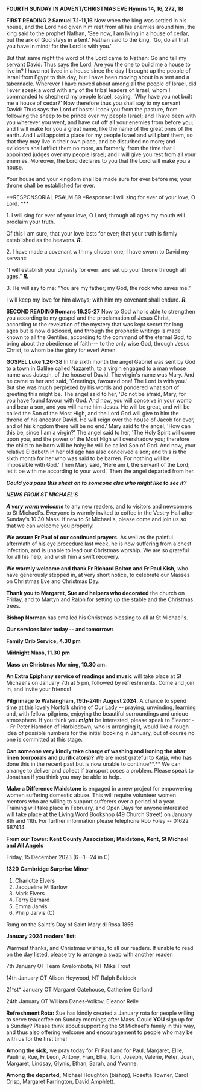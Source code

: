 **FOURTH SUNDAY IN ADVENT/CHRISTMAS EVE Hymns 14, 16, 272, 18**

**FIRST READING 2 Samuel 7.1-11,16** Now when the king was settled in
his house, and the Lord had given him rest from all his enemies around
him, the king said to the prophet Nathan, 'See now, I am living in a
house of cedar, but the ark of God stays in a tent.' Nathan said to the
king, 'Go, do all that you have in mind; for the Lord is with you.'

But that same night the word of the Lord came to Nathan: Go and tell my
servant David: Thus says the Lord: Are you the one to build me a house
to live in? I have not lived in a house since the day I brought up the
people of Israel from Egypt to this day, but I have been moving about in
a tent and a tabernacle. Wherever I have moved about among all the
people of Israel, did I ever speak a word with any of the tribal leaders
of Israel, whom I commanded to shepherd my people Israel, saying, 'Why
have you not built me a house of cedar?' Now therefore thus you shall
say to my servant David: Thus says the Lord of hosts: I took you from
the pasture, from following the sheep to be prince over my people
Israel; and I have been with you wherever you went, and have cut off all
your enemies from before you; and I will make for you a great name, like
the name of the great ones of the earth. And I will appoint a place for
my people Israel and will plant them, so that they may live in their own
place, and be disturbed no more; and evildoers shall afflict them no
more, as formerly, from the time that I appointed judges over my people
Israel; and I will give you rest from all your enemies. Moreover, the
Lord declares to you that the Lord will make you a house.

Your house and your kingdom shall be made sure for ever before me; your
throne shall be established for ever.

**RESPONSORIAL PSALM 89 *Response: I will sing for ever of your love, O
Lord. ***

1\. I will sing for ever of your love, O Lord; through all ages my mouth
will proclaim your truth.

Of this I am sure, that your love lasts for ever; that your truth is
firmly established as the heavens. ***R.***

2\. I have made a covenant with my chosen one; I have sworn to David my
servant:

"I will establish your dynasty for ever: and set up your throne through
all ages." ***R.***

3\. He will say to me: "You are my father; my God, the rock who saves
me."

I will keep my love for him always; with him my covenant shall endure.
***R.***

**SECOND READING Romans 16.25-27** Now to God who is able to strengthen
you according to my gospel and the proclamation of Jesus Christ,
according to the revelation of the mystery that was kept secret for long
ages but is now disclosed, and through the prophetic writings is made
known to all the Gentiles, according to the command of the eternal God,
to bring about the obedience of faith--- to the only wise God, through
Jesus Christ, to whom be the glory for ever! Amen.

**GOSPEL Luke 1.26-38** In the sixth month the angel Gabriel was sent by
God to a town in Galilee called Nazareth, to a virgin engaged to a man
whose name was Joseph, of the house of David. The virgin's name was
Mary. And he came to her and said, 'Greetings, favoured one! The Lord is
with you.' But she was much perplexed by his words and pondered what
sort of greeting this might be. The angel said to her, 'Do not be
afraid, Mary, for you have found favour with God. And now, you will
conceive in your womb and bear a son, and you will name him Jesus. He
will be great, and will be called the Son of the Most High, and the Lord
God will give to him the throne of his ancestor David. He will reign
over the house of Jacob for ever, and of his kingdom there will be no
end.' Mary said to the angel, 'How can this be, since I am a virgin?'
The angel said to her, 'The Holy Spirit will come upon you, and the
power of the Most High will overshadow you; therefore the child to be
born will be holy; he will be called Son of God. And now, your relative
Elizabeth in her old age has also conceived a son; and this is the sixth
month for her who was said to be barren. For nothing will be impossible
with God.' Then Mary said, 'Here am I, the servant of the Lord; let it
be with me according to your word.' Then the angel departed from her.

***Could you pass this sheet on to someone else who might like to see
it?***

***NEWS FROM ST MICHAEL\'S***

***A very warm welcome*** to any new readers, and to visitors and
newcomers to St Michael\'s. Everyone is warmly invited to coffee in the
Vestry Hall after Sunday\'s 10.30 Mass. If new to St Michael\'s, please
come and join us so that we can welcome you properly!

**We assure Fr Paul of our continued prayers.** As well as the painful
aftermath of his eye procedure last week, he is now suffering from a
chest infection, and is unable to lead our Christmas worship. We are so
grateful for all his help, and wish him a swift recovery.

**We warmly welcome and thank Fr Richard Bolton and Fr Paul Kish,** who
have generously stepped in, at very short notice, to celebrate our
Masses on Christmas Eve and Christmas Day.

**Thank you to Margaret, Sue and helpers who decorated** the church on
Friday, and to Martyn and Ralph for setting up the stable and the
Christmas trees.

**Bishop Norman** has emailed his Christmas blessing to all at St
Michael\'s.

**Our services later today -- and tomorrow:**

**Family Crib Service, 4.30 pm**

**Midnight Mass, 11.30 pm**

**Mass on Christmas Morning, 10.30 am.**

**An Extra Epiphany service of readings and music** will take place at
St Michael\'s on January 7th at 5 pm, followed by refreshments. Come
and join in, and invite your friends!

**Pilgrimage to Walsingham, 19th-24th August 2024.** A chance to
spend time at this lovely Norfolk shrine of Our Lady -- praying,
unwinding, learning and, with fellow-pilgrims, enjoying the beautiful
surroundings and unique atmosphere. If you think you ***might*** be
interested, please speak to Eleanor -- Fr Peter Harnden of Harbledown,
who is arranging it, would like a rough idea of possible numbers for the
initial booking in January, but of course no one is committed at this
stage.

**Can someone very kindly take charge of washing and ironing the altar
linen (corporals and purificators)?** We are most grateful to Katja, who
has done this in the recent past but is now unable to continue**.** We
can arrange to deliver and collect if transport poses a problem. Please
speak to Jonathan if you think you may be able to help.

**Make a Difference Maidstone** is engaged in a new project for
empowering women suffering domestic abuse. This will require volunteer
women mentors who are willing to support sufferers over a period of a
year. Training will take place in February, and Open Days for anyone
interested will take place at the Living Word Bookshop (49 Church
Street) on January 8th and 11th. For further information please
telephone Rob Foley -- 01622 687414.

**From our Tower: Kent County Association; Maidstone, Kent, St Michael
and All Angels**

Friday, 15 December 2023 (6--1--24 in C)

**1320** **Cambridge Surprise Minor**

1. Charlotte Elvers
2. Jacqueline M Barlow
3. Mark Elvers
4. Terry Barnard
5. Emma Jarvis
6. Philip Jarvis (C)

Rung on the Saint\'s Day of Saint Mary di Rosa 1855

**January 2024 readers\' list:**

Warmest thanks, and Christmas wishes, to all our readers. If unable to
read on the day listed, please try to arrange a swap with another
reader.

7th January OT Team Kwalombota, NT Mike Trout

14th January OT Alison Heywood, NT Ralph Baldock

21^st^ January OT Margaret Gatehouse, Catherine Garland

24th January OT William Danes-Volkov, Eleanor Relle

**Refreshment Rota:** Sue has kindly created a January rota for people
willing to serve tea/coffee on Sunday mornings after Mass. Could **YOU**
sign up for a Sunday? Please think about supporting the St Michael\'s
family in this way, and thus also offering welcome and encouragement to
people who may be with us for the first time!

**Among the sick,** we pray today for Fr Paul and for Paul, Margaret,
Ellie, Pauline, Rue, Fr Leon, Antony, Fran, Ellie, Tom, Joseph, Valerie,
Peter, Joan, Margaret, Lindsay, Glynis, Ethan, Sarah, and Yvonne.

**Among the departed,** Michael Houghton (bishop), Rosetta Towner, Carol
Crisp, Margaret Farrington, David Amphlett.
